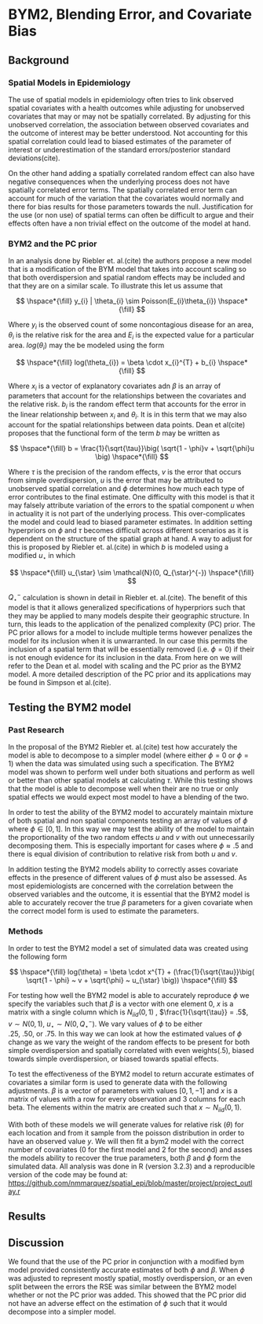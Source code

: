 # BYM2, Blending Error, and Covariate Bias  

## Background  
 
### Spatial Models in Epidemiology  

The use of spatial models in epidemiology often tries to link observed spatial
covariates with a health outcomes while adjusting for unobserved covariates 
that may or may not be spatially correlated. By adjusting for this unobserved 
correlation, the association between observed covariates and the outcome of 
interest may be better understood. Not accounting for this spatial correlation 
could lead to biased estimates of the parameter of interest or underestimation 
of the standard errors/posterior standard deviations(cite). 

On the other hand adding a spatially correlated random effect can also have 
negative consequences when the underlying process does not have spatially 
correlated error terms. The spatially correlated error term can account for 
much of the variation that the covariates would normally and there for bias
results for those parameters towards the null. Justification for the use 
(or non use) of spatial terms can often be difficult to argue and their 
effects often have a non trivial effect on the outcome of the model at hand. 

### BYM2 and the PC prior

In an analysis done by Riebler et. al.(cite) the authors propose a new model that 
is a modification of the BYM model that takes into account scaling so that 
both overdispersion and spatial random effects may be included and that they 
are on a similar scale. To illustrate this let us assume that 

$$
\hspace*{\fill} y_{i} | \theta_{i} \sim Poisson(E_{i}\theta_{i}) \hspace*{\fill} 
$$

Where $y_{i}$ is the observed count of some noncontagious disease for an area, 
$\theta_{i}$ is the relative risk for the area and $E_{i}$ is the expected 
value for a particular area. $log(\theta_{i})$ may the be modeled using the 
form 

$$
\hspace*{\fill} log(\theta_{i}) = \beta \cdot x_{i}^{T} + b_{i} \hspace*{\fill}
$$

Where $x_{i}$ is a vector of explanatory covariates adn $\beta$ is an array of 
parameters that account for the relationships between the covariates and the 
relative risk. $b_i$ is the random effect term that accounts for the error in 
the linear relationship between $x_{i}$ and $\theta_{i}$. It is in this term 
that we may also account for the spatial relationships between data points. 
Dean et al(cite) proposes that the functional form of the term $b$ may be 
written as 

$$
\hspace*{\fill} b = \frac{1}{\sqrt{\tau}}\big( \sqrt{1 - \phi}v + \sqrt{\phi}u \big) \hspace*{\fill}
$$

Where $\tau$ is the precision of the random effects, $v$ is the error that 
occurs from simple overdispersion, $u$ is the error that may be attributed 
to unobserved spatial correlation and $\phi$ determines how much each type 
of error contributes to the final estimate. One difficulty with this model is 
that it may falsely attribute variation of the errors to the spatial component 
$u$ when in actuality it is not part of the underlying process. This 
over-complicates the model and could lead to biased parameter estimates. In 
addition setting hyperpriors on $\phi$ and $\tau$ becomes difficult across 
different scenarios as it is dependent on the structure of the spatial graph 
at hand. A way to adjust for this is proposed by Riebler et. al.(cite) in 
which $b$ is modeled using a modified $u_{\star}$ in which 

$$
\hspace*{\fill} u_{\star} \sim \mathcal{N}(0, Q_{\star}^{-}) \hspace*{\fill}
$$

$Q_{\star}^{-}$ calculation is shown in detail in Riebler et. al.(cite). 
The benefit of this model is that it allows generalized specifications of 
hyperpriors such that they may be applied to many models despite their 
geographic structure. In turn, this leads to the application of the 
penalized complexity (PC) prior. The PC prior allows for a model to include 
multiple terms however penalizes the model for its inclusion when it is 
unwarranted. In our case this permits the inclusion of a spatial term that 
will be essentially removed (i.e. $\phi = 0$) if their is not enough evidence 
for its inclusion in the data. From here on we will refer to the Dean et al.
model with scaling and the PC prior as the BYM2 model. A more detailed 
description of the PC prior and its applications may be found in 
Simpson et al.(cite).
 
## Testing the BYM2 model  

### Past Research 

In the proposal of the BYM2 Riebler et. al.(cite) test how accurately the 
model is able to decompose to a simpler model (where either $\phi = 0$ or 
$\phi = 1$) when the data was simulated using such a specification. The 
BYM2 model was shown to perform well under both situations and perform as well 
or better than other spatial models at calculating $\tau$. While this testing 
shows that the model is able to decompose well when their are no true or only 
spatial effects we would expect most model to have a blending of the two.

In order to test the ability of the BYM2 model to accurately maintain mixture 
of both spatial and non spatial components testing an array of values of $\phi$ 
where $\phi \in [0,1]$. In this way we may test the ability of the model to 
maintain the proportionality of the two random effects $u$ and $v$ with out 
unnecessarily decomposing them. This is especially important for cases where 
$\phi \approx .5$ and there is equal division of contribution to relative risk 
from both $u$ and $v$.

In addition testing the BYM2 models ability to correctly asses covariate 
effects in the presence of different values of $\phi$ must also be assessed. 
As most epidemiologists are concerned with the correlation between the observed 
variables and the outcome, it is essential that the BYM2 model is able to 
accurately recover the true $\beta$ parameters for a given covariate when the 
correct model form is used to estimate the parameters. 

### Methods 

In order to test the BYM2 model a set of simulated data was created using the 
following form 

$$
\hspace*{\fill} log(\theta) = \beta \cdot x^{T} + 
(\frac{1}{\sqrt{\tau}}\big( \sqrt{1 - \phi} ~ v + \sqrt{\phi} ~ u_{\star} \big)) \hspace*{\fill}
$$

For testing how well the BYM2 model is able to accurately reproduce $\phi$ we 
specify the variables such that $\beta$ is a vector with one element $0$, 
$x$ is a matrix with a single column which is $N_{iid}(0, 1)$ , 
$\frac{1}{\sqrt{\tau}} = .5$, $v \sim N(0, 1)$, 
$u_{\star} \sim N(0, Q_{\star}^{-})$. We vary values of $\phi$ to be either  
$.25$, $.50$, or $.75$. In this way we can look at how the
estimated values of $\phi$ change as we vary the weight of the random effects 
to be present for both simple overdispersion and spatially correlated with
even weights($.5$), biased towards simple overdispersion, or biased towards 
spatial effects. 

To test the effectiveness of the BYM2 model to return accurate estimates of 
covariates a similar form is used to generate data with the following 
adjustments. $\beta$ is a vector of parameters with values $[0,1,-1]$ and $x$
is a matrix of values with a row for every observation and 3 columns for 
each beta. The elements within the matrix are created such that 
$x \sim N_{iid}(0, 1)$.

With both of these models we will generate values for relative risk ($\theta$) 
for each location and from it sample from the poisson distribution in order to 
have an observed value $y$. We will then fit a bym2 model with the correct 
number of covariates (0 for the first model and 2 for the second) and asses the 
models ability to recover the true parameters, both $\beta$ and $\phi$ form the 
simulated data. All analysis was done in R (version 3.2.3) and a reproducible 
version of the code may be found at:  
https://github.com/nmmarquez/spatial_epi/blob/master/project/project_outlay.r

## Results

## Discussion

We found that the use of the PC prior in conjunction with a modified bym model 
provided consistently accurate estimates of both $\phi$ and $\beta$. When 
$\phi$ was adjusted to represent mostly spatial, mostly overdispersion, or
an even split between the errors the RSE was similar between the BYM2 model
whether or not the PC prior was added. This showed that the PC prior did not 
have an adverse effect on the estimation of $\phi$ such that it would decompose 
into a simpler model. 